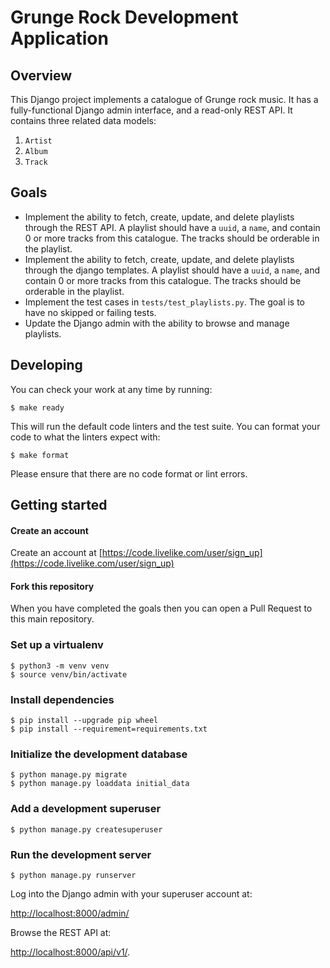 # Grunge Rock Development Application

## Overview

This Django project implements a catalogue of Grunge rock music.  It has a fully-functional Django admin interface, and a read-only REST API.  It contains three related data models:

1. `Artist`
2. `Album`
3. `Track`

## Goals

* Implement the ability to fetch, create, update, and delete playlists through the REST API.  A playlist should have a `uuid`, a `name`, and contain 0 or more tracks from this catalogue.  The tracks should be orderable in the playlist.
* Implement the ability to fetch, create, update, and delete playlists through the django templates.  A playlist should have a `uuid`, a `name`, and contain 0 or more tracks from this catalogue.  The tracks should be orderable in the playlist.
* Implement the test cases in `tests/test_playlists.py`.  The goal is to have no skipped or failing tests.
* Update the Django admin with the ability to browse and manage playlists.

## Developing

You can check your work at any time by running:

```shell
$ make ready
```

This will run the default code linters and the test suite.  You can format your code to what the linters expect with:

```shell
$ make format
```

Please ensure that there are no code format or lint errors.

## Getting started

#### Create an account

Create an account at [https://code.livelike.com/user/sign_up](https://code.livelike.com/user/sign_up)

#### Fork this repository

When you have completed the goals then you can open a Pull Request to this main repository.

### Set up a virtualenv

```shell
$ python3 -m venv venv
$ source venv/bin/activate
```

### Install dependencies

```shell
$ pip install --upgrade pip wheel
$ pip install --requirement=requirements.txt
```

### Initialize the development database

```shell
$ python manage.py migrate
$ python manage.py loaddata initial_data
```

### Add a development superuser

```shell
$ python manage.py createsuperuser
```

### Run the development server

```shell
$ python manage.py runserver
```

Log into the Django admin with your superuser account at:

[http://localhost:8000/admin/](http://localhost:8000/admin/)

Browse the REST API at:

[http://localhost:8000/api/v1/](http://localhost:8000/api/v1/).
